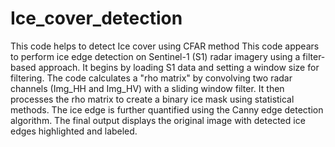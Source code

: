 # Ice_cover_detection
This code helps to detect Ice cover using CFAR method
This code appears to perform ice edge detection on Sentinel-1 (S1) radar imagery using a filter-based approach. 
It begins by loading S1 data and setting a window size for filtering. 
The code calculates a "rho matrix" by convolving two radar channels (Img_HH and Img_HV) with a sliding window filter. 
It then processes the rho matrix to create a binary ice mask using statistical methods. 
The ice edge is further quantified using the Canny edge detection algorithm. 
The final output displays the original image with detected ice edges highlighted and labeled.
